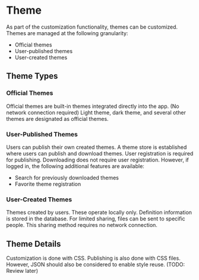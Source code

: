 # Theme

As part of the customization functionality, themes can be customized.
Themes are managed at the following granularity:

- Official themes
- User-published themes
- User-created themes

## Theme Types

### Official Themes

Official themes are built-in themes integrated directly into the app. (No network connection required)
Light theme, dark theme, and several other themes are designated as official themes.

### User-Published Themes

Users can publish their own created themes.
A theme store is established where users can publish and download themes.
User registration is required for publishing.
Downloading does not require user registration.
However, if logged in, the following additional features are available:

- Search for previously downloaded themes
- Favorite theme registration

### User-Created Themes

Themes created by users.
These operate locally only.
Definition information is stored in the database.
For limited sharing, files can be sent to specific people.
This sharing method requires no network connection.

## Theme Details

Customization is done with CSS.
Publishing is also done with CSS files.
However, JSON should also be considered to enable style reuse. (TODO: Review later)
